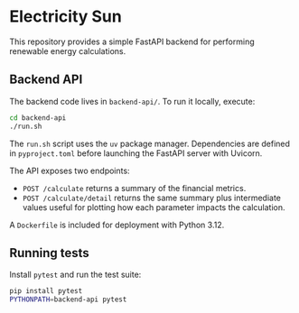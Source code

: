 # Electricity Sun

This repository provides a simple FastAPI backend for performing renewable energy calculations.

## Backend API

The backend code lives in `backend-api/`. To run it locally, execute:

```bash
cd backend-api
./run.sh
```

The `run.sh` script uses the `uv` package manager. Dependencies are defined in `pyproject.toml` before launching the FastAPI server with Uvicorn.

The API exposes two endpoints:

- `POST /calculate` returns a summary of the financial metrics.
- `POST /calculate/detail` returns the same summary plus intermediate values useful for plotting how each parameter impacts the calculation.

A `Dockerfile` is included for deployment with Python 3.12.

## Running tests

Install `pytest` and run the test suite:

```bash
pip install pytest
PYTHONPATH=backend-api pytest
```
